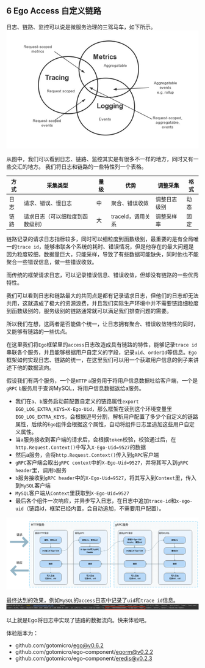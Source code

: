 ## 6 Ego Access 自定义链路

日志、链路、监控可以说是微服务治理的三驾马车，如下所示。
![img_1.png](../../images/egoaccesstrace1.png)

从图中，我们可以看到日志、链路、监控其实是有很多不一样的地方，同时又有一些交汇的地方。 我们将日志和链路的一些特性列一个表格。

| 方式    | 采集类型  | 量级    |  优势    | 调整采集   |格式   |
|  ----  | ----  | ---- |---- |---- | ----  |
| 日志    | 请求、错误、慢日志 | 中 | 聚合、错误收敛 | 调整日志级别 | 动态   |
| 链路    | 请求日志（可以细粒度到函数级别） | 大 | traceId，调用关系  | 调整采样率| 固定   |

链路记录的请求日志指标较多，同时可以细粒度到函数级别，最重要的是有全局唯一的`trace id`，能够串联各个系统的耗时、错误情况，但是他存在的最大问题是因为粒度较细，数据量巨大，只能采样，导致了有些数据可能缺失，同时他也不能聚合一些错误信息，做一些错误收敛。

而传统的框架请求日志，可以记录错误信息、错误收敛，但却没有链路的一些优秀特性。

我们可以看到日志和链路最大的共同点是都有记录请求日志，但他们的日志却无法共用，这就造成了极大的资源浪费，并且我们实际生产环境中并不需要链路细粒度到函数级别的，服务级别的链路通常就可以满足我们排查问题的需要。

所以我们在想，这两者是否能做个统一，让日志拥有聚合、错误收敛特性的同时，又能够有链路的一些优点。

在这里我们将`Ego`框架里的`access`日志改造成具有链路的特性，能够记录`trace id`串联各个服务，并且能够根据用户自定义的字段，记录`uid`、`orderId`等信息。`Ego`框架如何实现日志、链路的统一，在这里我们可以用一个获取用户信息的例子来讲述下他的数据流向。

假设我们有两个服务，一个是`HTTP` `a`服务用于将用户信息数据吐给客户端，一个是`gRPC` `b`服务用于查询MySQL，将用户信息数据返给a服务。

* 我们在`a`、`b`服务启动前配置自定义的链路属性`export EGO_LOG_EXTRA_KEYS=X-Ego-Uid`，那么框架在读到这个环境变量里`EGO_LOG_EXTRA_KEYS`，会根据逗号分割，解析用户配置了多少个自定义的链路属性，后续的`Ego`组件会根据这个属性，自动将组件日志里追加这些用户自定义属性。
* 当`a`服务接收到客户端的请求后，会根据`token`校验，校验通过后，在`http.Request.Context()`中写入`X-Ego-Uid=9527`的数据
* 然后a服务，会将`http.Request.Context()`传入到`gRPC`客户端
* `gRPC`客户端会取出`gRPC context`中的`X-Ego-Uid=9527`，并将其写入到`gRPC header`里，调用`b`服务
* `b`服务接收到`gRPC header`中的`X-Ego-Uid=9527`，将其写入到`Context`里，传入到`MySQL`客户端
* `MySQL`客户端从`Context`里获取到`X-Ego-Uid=9527`
* 最后各个组件一次响应，并异步写入日志，在日志中追加`trace-id`和`x-ego-uid`（链路id，框架已经内置，会自动追加，不需要用户配置）。

![img.png](../../images/egoaccesstrace2.png)

最终达到的效果，例如`MySQL`的`access`日志中记录了`uid`和`trace id`信息。
![img.png](../../images/egoaccesstrace3.png)


以上就是Ego将日志中实现了链路的数据流向。快来体验吧。

体验版本为：
* github.com/gotomicro/ego@v0.6.2
* github.com/gotomicro/ego-component/egorm@v0.2.2
* github.com/gotomicro/ego-component/eredis@v0.2.3